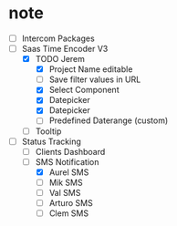 # note
- [ ] Intercom Packages
- [ ] Saas Time Encoder V3
  - [x] TODO Jerem
    - [x] Project Name editable
    - [ ] Save filter values in URL
    - [x] Select Component
    - [x] Datepicker
    - [x] Datepicker
    - [ ] Predefined Daterange (custom)
  - [ ] Tooltip
- [ ] Status Tracking
  - [ ] Clients Dashboard
  - [ ] SMS Notification
    - [x] Aurel SMS
    - [ ] Mik SMS
    - [ ] Val SMS
    - [ ] Arturo SMS
    - [ ] Clem SMS

